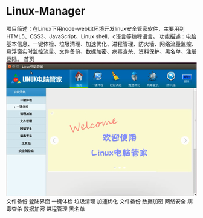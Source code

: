 # Linux-Manager
项目简述：在Linux下用node-webkit环境开发linux安全管家软件，主要用到HTML5、CSS3、JavaScript、Linux shell、c语言等编程语言。 
功能描述：电脑基本信息、一键体检、垃圾清理、加速优化、进程管理、防火墙、网络流量监控、悬浮窗实时监控流量、文件备份、数据加密、病毒查杀、资料保护、黑名单、注册登陆。
首页
![ABC](./首页.png)
文件备份
登陆界面
一键体检
垃圾清理
加速优化
文件备份
数据加密
网络安全
病毒查杀
数据加密
进程管理
黑名单
